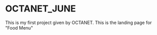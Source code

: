 # OCTANET_JUNE
This is my first project given by OCTANET. This is  the landing page for "Food Menu"
